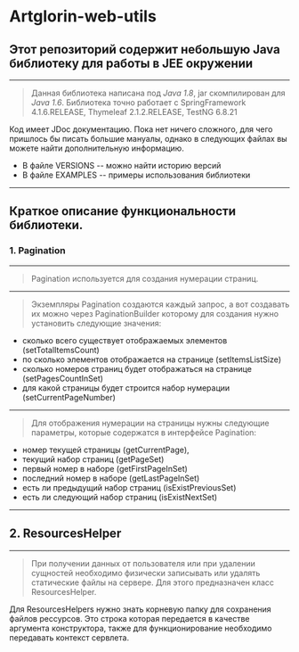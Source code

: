 # Artglorin-web-utils
## Этот репозиторий содержит небольшую Java библиотеку для работы в JEE окружении

---

> Данная библиотека написана под *Java 1.8*, jar скомпилирован для _Java 1.6_.
 Библиотека точно работает с SpringFramework 4.1.6.RELEASE, Thymeleaf 2.1.2.RELEASE,
 TestNG 6.8.21


Код имеет JDoc документацию.
Пока нет ничего сложного, для чего пришлось бы писать большие мануалы, однако в следующих файлах вы можете найти дополнительную информацию.

+ В файле VERSIONS -- можно найти историю версий
+ В файле EXAMPLES -- примеры  использования библиотеки

---

## Краткое описание функциональности библиотеки.

### 1. Pagination

---

> Pagination используется для создания нумерации страниц.

---

> Экземпляры Pagination создаются каждый запрос, а вот создавать их можно через
PaginationBuilder которому для создания нужно установить следующие значения:

+ сколько всего существует отображаемых элементов (setTotalItemsCount)
+ по сколько элементов отображается на странице (setItemsListSize)
+ сколько номеров страниц будет отображаться на странице (setPagesCountInSet)
+ для какой страницы будет строится набор нумерации (setCurrentPageNumber)

---

> Для отображения нумерации на страницы нужны следующие параметры, которые содержатся в интерфейсе Pagination:

+ номер текущей страницы (getCurrentPage),
+ текущий набор страниц (getPageSet)
+ первый номер в наборе (getFirstPageInSet)
+ последний номер в наборе (getLastPageInSet)
+ есть ли предыдущий набор страниц (isExistPreviousSet)
+ есть ли следующий набор страниц (isExistNextSet)

---

## 2. ResourcesHelper

---

> При получении данных от пользователя или при удалении сущностей необходимо физически записывать или удалять статические
файлы на сервере. Для этого предназначен класс ResourcesHelper.

Для ResourcesHelpers нужно знать корневую папку для сохранения файлов рессурсов. Это строка которая передается
 в качестве аргумента конструктора, также для функционирование необходимо передавать контекст сервлета.
